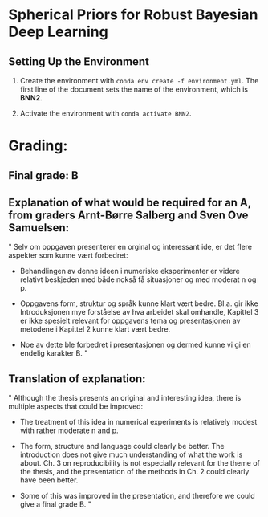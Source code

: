 # Spherical Priors for Robust Bayesian Deep Learning

## Setting Up the Environment 

1. Create the environment with `conda env create -f environment.yml`. The first line of the document sets the name of the environment, which is **BNN2**.

2. Activate the environment with `conda activate BNN2`.


# Grading:

## Final grade: B

## Explanation of what would be required for an A, from graders Arnt-Børre Salberg and Sven Ove Samuelsen:

"
Selv om oppgaven presenterer en orginal og interessant ide, er det flere aspekter som kunne vært forbedret:

- Behandlingen av denne ideen i numeriske eksperimenter er videre relativt beskjeden med både nokså få situasjoner og med moderat n og p.

- Oppgavens form, struktur og språk kunne klart vært bedre. Bl.a. gir ikke Introduksjonen mye forståelse av hva arbeidet skal omhandle, Kapittel 3 er ikke spesielt relevant for oppgavens tema og 
presentasjonen av metodene i Kapittel 2 kunne klart vært bedre.

- Noe av dette ble forbedret i presentasjonen og dermed kunne vi gi en endelig karakter B.
"

## Translation of explanation:

"
Although the thesis presents an original and interesting idea, there is multiple aspects that could be improved:

- The treatment of this idea in numerical experiments is relatively modest with rather moderate n and p.

- The form, structure and language could clearly be better. The introduction does not give much understanding of what the work is about. Ch. 3 on reproducibility is not especially relevant for the theme of the thesis, and the presentation of the methods in Ch. 2 could clearly have been better.

- Some of this was improved in the presentation, and therefore we could give a final grade B.
"

